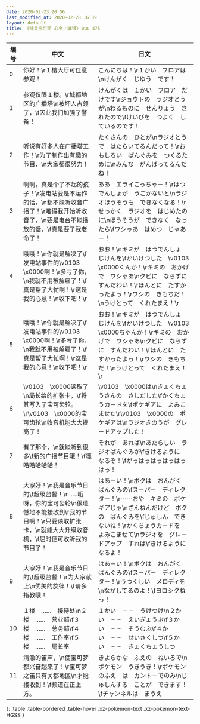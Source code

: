 ```yaml
---
date: 2020-02-23 20:56
last_modified_at: 2020-02-28 16:39
layout: default
title: 《精灵宝可梦 心金／魂银》文本 475
---
```

| 编号 | 中文 | 日文 |
| ---- | ---- | ---- |
| 0 | 你好！\r１楼大厅可任意参观！ | こんにちは！\r１かい　フロアは\nけんがく　じゆう　です！ |
| 1 | 参观仅限１楼。\r城都地区的广播塔\n被坏人占领了，\f因此我们加强了警备！ | けんがくは　１かい　フロア　だけです\rジョウトの　ラジオとうが\nわるものに　せんりょう　されたので\fけいびを　つよく　しているのです！ |
| 2 | 听说有好多人在广播塔工作！\r为了制作出有趣的节目，\n大家都很努力！ | たくさんの　ひとが\nラジオとうで　はたらいてるんだって！\rおもしろい　ばんぐみを　つくるために\nみんな　がんばってるんだね！ |
| 3 | 啊啊，真是个了不起的孩子！\r发电站要是不运作的话，\n都不能听收音广播了！\r难得我开始听收音了，\n要是电台不能播放的话，\f真是要了我老命了！ | ああ　エライこっちゃ－！\rはつでんしょが　うごかないと\nラジオほうそうも　できなくなる！\rせっかく　ラジオを　はじめたのに\nほうそうが　できなく　なったら\fワシゃあ　はめつ　じゃあ－！ |
| 4 | 哦哦！\n你就是解决了\f发电站事件的\v0103　\x0000啊！\r多亏了你，\n我就不用被解雇了！\f真是帮了大忙啊！\r这是我的心意！\n收下吧！\r | おお！\nキミが　はつでんしょ　じけんを\fかいけつした　\v0103　\x0000くんか！\rキミの　おかげで　ワシゃあ\nクビに　ならずに　すんだわい！\fほんとに　たすかったよっ！\rワシの　きもちだ！\nうけとって　くれたまえ！\r |
| 5 | 哦哦！\n你就是解决了\f发电站事件的\v0103　\x0000啊！\r多亏了你，\n我就不用被解雇了！\f真是帮了大忙啊！\r这是我的心意！\n收下吧！\r | おお！\nキミが　はつでんしょ　じけんを\fかいけつした　\v0103　\x0000ちゃんか！\rキミの　おかげで　ワシゃあ\nクビに　ならずに　すんだわい！\fほんとに　たすかったよっ！\rワシの　きもちだ！\nうけとって　くれたまえ！\r |
| 6 | \v0103　\x0000读取了\n局长给的扩张卡，\f将其写入了宝可齿轮。\r\v0103　\x0000的宝可齿轮\n收音机能大大提高了！ | \v0103　\x0000は\nきょくちょうさんの　さしだした\fかくちょうカ－ドを\fポケギアに　よみこませた\r\v0103　\x0000の　ポケギアは\nラジオきのうが　グレ－ドアップした！ |
| 7 | 有了那个，\n就能听到很多\f新的广播节目哦！\f嘎哈哈哈哈哈！ | それが　あれば\nあたらしい　ラジオばんぐみが\fきけるように　なるぞ！\fがっはっはっはっはっはっ！ |
| 8 | 大家好！\n我是音乐节目的\f超级监督！\r……哦呀，你的宝可齿轮\n很遗憾地不能接收到\f我的节目啊！\r只要读取扩张卡，\n就能大大升级收音机，\f屈时便可收听我的节目了！ | はあ－い！\nボクは　おんがく　ばんぐみの\fス－パ－　ディレクタ－！\r⋯⋯おや　キミの　ポケギアじゃ\nざんねんだけど　ボクの　ばんぐみを\fじゅしん　できないね！\rかくちょうカ－ドを　よみこませて\nラジオを　グレ－ドアップ　すれば\fきけるように　なるよ！ |
| 9 | 大家好！\n我是音乐节目的\f超级监督！\r为大家献上\n优美的旋律！\f请多指教哦！ | はあ－い！\nボクは　おんがく　ばんぐみの\fス－パ－　ディレクタ－！\rうつくしい　メロディを\nながしてるのよ！\fヨロシクねっ！ |
| 10 | １楼　……　接待处\n２楼　……　营业部\f３楼　……　总务部\f４楼　……　工作室\f５楼　……　局长室 | １かい　⋯⋯　うけつけ\n２かい　⋯⋯　えいぎょうぶ\f３かい　⋯⋯　そうむぶ\f４かい　⋯⋯　せいさくしつ\f５かい　⋯⋯　きょくちょうしつ |
| 11 | 清澈的笛声，\n使宝可梦都兴奋起来了！\r宝可梦之笛只有关都地区\n才能接收到！\f频道在正上方。 | きよらかな　ふえの　ねいろで\nポケモン　うきうき！\rポケモンのふえ　は　カント－でのみ\nじゅしんする　ことが　できます！\fチャンネルは　まうえ |
{: .table .table-bordered .table-hover .xz-pokemon-text .xz-pokemon-text-HGSS }
